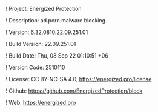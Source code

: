 ! Project: Energized Protection

! Description: ad.porn.malware blocking.

! Version: 6.32.0810.22.09.251.01

! Build Version: 22.09.251.01

! Build Date: Thu, 08 Sep 22 01:10:51 +06

! Version Code: 2510110

! License: CC BY-NC-SA 4.0, https://energized.pro/license

! Github: https://github.com/EnergizedProtection/block

! Web: https://energized.pro
